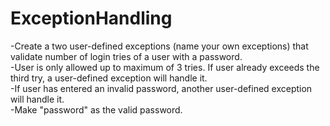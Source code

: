 # ExceptionHandling
-Create a two user-defined exceptions (name your own exceptions)  that validate number of login tries of a user with a password.  
-User is only allowed up to maximum of 3 tries.  If user already exceeds the third try, a user-defined exception will handle it.  
-If user has entered an invalid password, another user-defined exception will handle it.  
-Make "password" as the valid password.